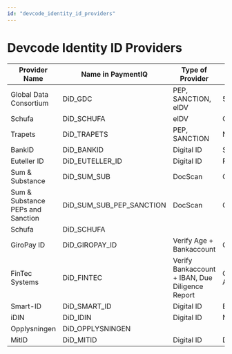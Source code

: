 ```yaml
---
id: "devcode_identity_id_providers"
---
```


# Devcode Identity ID Providers

| Provider Name          | Name in PaymentIQ | Type of Provider                                | Market              |
|------------------------|-------------------|-------------------------------------------------|---------------------|
| Global Data Consortium | DiD_GDC           | PEP, SANCTION, eIDV                             | 58 Countries        |
| Schufa                 | DiD_SCHUFA        | eIDV                                            | Germany             |
| Trapets                | DiD_TRAPETS       | PEP, SANCTION                                   | Nordics             |
| BankID                 | DiD_BANKID        | Digital ID                                      | Sweden              |
| Euteller ID            | DiD_EUTELLER_ID   | Digital ID                                      | Finland             |
| Sum & Substance        | DiD_SUM_SUB       | DocScan                                         | Global              |
| Sum & Substance PEPs and Sanction       | DiD_SUM_SUB_PEP_SANCTION       | DocScan           | Global              |
| Schufa                 | DiD_SCHUFA        |                                                 |                     |
| GiroPay ID             | DiD_GIROPAY_ID    | Verify Age + Bankaccount                        | Germany             |
| FinTec Systems         | DiD_FINTEC        | Verify Bankaccount + IBAN, Due Diligence Report | Germany and Austria |
| Smart-ID               | DiD_SMART_ID      | Digital ID                                      | Baltics(Baltikum)   |
| iDIN                   | DiD_IDIN          | Digital ID                                      | Netherlands         |
| Opplysningen           | DiD_OPPLYSNINGEN  |                                                 |                     |
| MitID                  | DiD_MITID         | Digital ID                                      | Denmark             |
